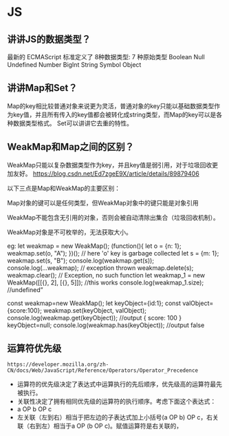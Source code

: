 # JS
## 讲讲JS的数据类型？
最新的 ECMAScript 标准定义了 8种数据类型:
7 种原始类型
Boolean
Null
Undefined
Number
BigInt
String
Symbol
Object

## 讲讲Map和Set？
Map的key相比较普通对象来说更为灵活，普通对象的key只能以基础数据类型作为key值，并且所有传入的key值都会被转化成string类型，而Map的key可以是各种数据类型格式。
Set可以讲讲它去重的特性。

## WeakMap和Map之间的区别？
WeakMap只能以复杂数据类型作为key，并且key值是弱引用，对于垃圾回收更加友好。
https://blog.csdn.net/Ed7zgeE9X/article/details/89879406

以下三点是Map和WeakMap的主要区别：

Map对象的键可以是任何类型，但WeakMap对象中的键只能是对象引用

WeakMap不能包含无引用的对象，否则会被自动清除出集合（垃圾回收机制）。

WeakMap对象是不可枚举的，无法获取大小。


eg:
let weakmap = new WeakMap();
(function(){
    let o = {n: 1};
    weakmap.set(o, "A");
})();  // here 'o' key is garbage collected
let s = {m: 1};
weakmap.set(s, "B");
console.log(weakmap.get(s));
console.log(...weakmap); // exception thrown
weakmap.delete(s);
weakmap.clear(); // Exception, no such function
let weakmap_1 = new WeakMap([[{}, 2], [{}, 5]]); //this works
console.log(weakmap_1.size); //undefined”

const weakmap=new WeakMap();
let keyObject={id:1};
const valObject={score:100};
weakmap.set(keyObject, valObject);
console.log(weakmap.get(keyObject));
//output { score: 100 }
keyObject=null;
console.log(weakmap.has(keyObject));
//output false

## 运算符优先级
    https://developer.mozilla.org/zh-CN/docs/Web/JavaScript/Reference/Operators/Operator_Precedence
- 运算符的优先级决定了表达式中运算执行的先后顺序，优先级高的运算符最先被执行。
- 关联性决定了拥有相同优先级的运算符的执行顺序。考虑下面这个表达式：
- a OP b OP c
- 左关联（左到右）相当于把左边的子表达式加上小括号(a OP b) OP c，右关联（右到左）相当于a OP (b OP c)。赋值运算符是右关联的，